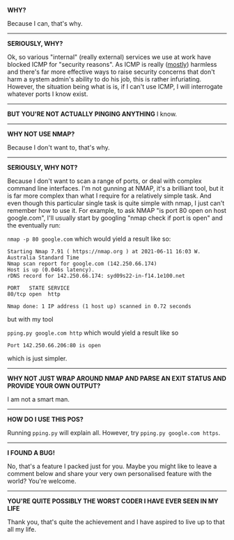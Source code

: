 **WHY?**

Because I can, that's why.
** **
**SERIOUSLY, WHY?**

Ok, so various "internal" (really external) services we use at work have blocked ICMP for "security reasons".
As ICMP is really ([mostly](https://github.com/jakkarth/icmptx)) harmless and there's far more effective ways to raise security concerns that don't harm a system admin's ability to do his job, this is rather infuriating.
However, the situation being what is is, if I can't use ICMP, I will interrogate whatever ports I know exist.
** **
**BUT YOU'RE NOT ACTUALLY PINGING ANYTHING**
I know.
** **
**WHY NOT USE NMAP?**

Because I don't want to, that's why.
** **
**SERIOUSLY, WHY NOT?**

Because I don't want to scan a range of ports, or deal with complex command line interfaces.
I'm not gunning at NMAP, it's a brilliant tool, but it is far more complex than what I require for a relatively simple task.
And even though this particular single task is quite simple with nmap, I just can't remember how to use it.
For example, to ask NMAP "is port 80 open on host google.com", I'll usually start by googling "nmap check if port is open" and the eventually run:

`nmap -p 80 google.com` which would yield a result like so:

```
Starting Nmap 7.91 ( https://nmap.org ) at 2021-06-11 16:03 W. Australia Standard Time
Nmap scan report for google.com (142.250.66.174)
Host is up (0.046s latency).
rDNS record for 142.250.66.174: syd09s22-in-f14.1e100.net

PORT   STATE SERVICE
80/tcp open  http

Nmap done: 1 IP address (1 host up) scanned in 0.72 seconds
```

but with my tool

`pping.py google.com http` which would yield a result like so

```
Port 142.250.66.206:80 is open
```

which is just simpler.
** **
**WHY NOT JUST WRAP AROUND NMAP AND PARSE AN EXIT STATUS AND PROVIDE YOUR OWN OUTPUT?**

I am not a smart man.
** **
**HOW DO I USE THIS POS?**

Running `pping.py` will explain all. However, try `pping.py google.com https`.
** **
**I FOUND A BUG!**

No, that's a feature I packed just for you. Maybe you might like to leave a comment below and share your very own personalised feature with the world? You're welcome.
** **
**YOU'RE QUITE POSSIBLY THE WORST CODER I HAVE EVER SEEN IN MY LIFE**

Thank you, that's quite the achievement and I have aspired to live up to that all my life.
